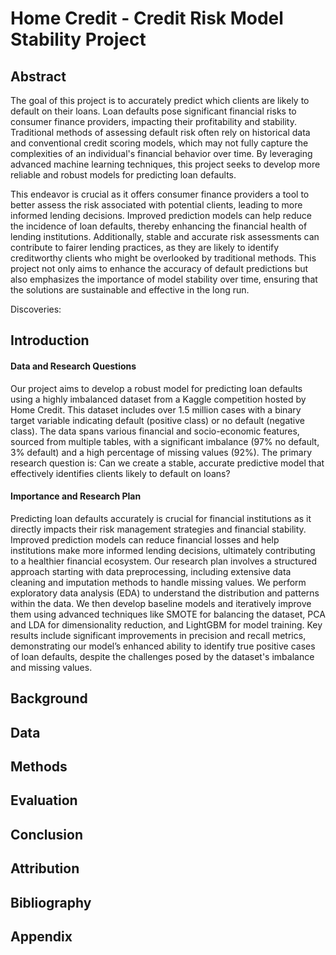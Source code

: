 # Home Credit - Credit Risk Model Stability Project

## Abstract

The goal of this project is to accurately predict which clients are likely to default on their loans. Loan defaults pose significant financial risks to consumer finance providers, impacting their profitability and stability. Traditional methods of assessing default risk often rely on historical data and conventional credit scoring models, which may not fully capture the complexities of an individual's financial behavior over time. By leveraging advanced machine learning techniques, this project seeks to develop more reliable and robust models for predicting loan defaults.

This endeavor is crucial as it offers consumer finance providers a tool to better assess the risk associated with potential clients, leading to more informed lending decisions. Improved prediction models can help reduce the incidence of loan defaults, thereby enhancing the financial health of lending institutions. Additionally, stable and accurate risk assessments can contribute to fairer lending practices, as they are likely to identify creditworthy clients who might be overlooked by traditional methods. This project not only aims to enhance the accuracy of default predictions but also emphasizes the importance of model stability over time, ensuring that the solutions are sustainable and effective in the long run.

Discoveries: 

## Introduction

#### Data and Research Questions
Our project aims to develop a robust model for predicting loan defaults using a highly imbalanced dataset from a Kaggle competition hosted by Home Credit. This dataset includes over 1.5 million cases with a binary target variable indicating default (positive class) or no default (negative class). The data spans various financial and socio-economic features, sourced from multiple tables, with a significant imbalance (97% no default, 3% default) and a high percentage of missing values (92%). The primary research question is: Can we create a stable, accurate predictive model that effectively identifies clients likely to default on loans?

#### Importance and Research Plan
Predicting loan defaults accurately is crucial for financial institutions as it directly impacts their risk management strategies and financial stability. Improved prediction models can reduce financial losses and help institutions make more informed lending decisions, ultimately contributing to a healthier financial ecosystem. Our research plan involves a structured approach starting with data preprocessing, including extensive data cleaning and imputation methods to handle missing values. We perform exploratory data analysis (EDA) to understand the distribution and patterns within the data. We then develop baseline models and iteratively improve them using advanced techniques like SMOTE for balancing the dataset, PCA and LDA for dimensionality reduction, and LightGBM for model training. Key results include significant improvements in precision and recall metrics, demonstrating our model’s enhanced ability to identify true positive cases of loan defaults, despite the challenges posed by the dataset's imbalance and missing values.

## Background


## Data


## Methods


## Evaluation


## Conclusion


## Attribution


## Bibliography


## Appendix


